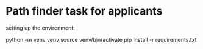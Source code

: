 # Path finder task for applicants

setting up the environment:

python -m venv venv
source venv/bin/activate
pip install -r requirements.txt
